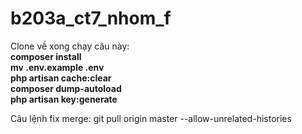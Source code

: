 # b203a_ct7_nhom_f
Clone về xong chạy câu này:
<b>
<br />
composer install <br />
mv .env.example .env <br />
php artisan cache:clear <br />
composer dump-autoload <br />
php artisan key:generate
</b>

Câu lệnh fix merge: git pull origin master --allow-unrelated-histories
